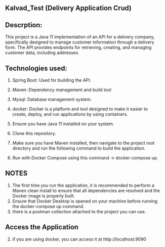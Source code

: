 ## Kalvad_Test (Delivery Application Crud)

## Descrption:
This project is a Java 11 implementation of an API for a delivery company, specifically designed to manage customer information through a delivery form. The API provides endpoints for retrieving, creating, and managing customer data, including addresses.

## Technologies used: 
1. Spring Boot: Used for building the API.
2. Maven: Dependency management and build tool
3. Mysql: Database management system.
4. docker: Docker is a platform and tool designed to make it easier to create, deploy, and run applications by using containers.


1. Ensure you have Java 11 installed on your system.
2. Clone this repository.
3. Make sure you have Maven installed, then navigate to the project root directory and run the following command to build the application.
4. Run with Docker Compose using this command -> docker-compose up.

## NOTES
1. The first time you run the application, it is recommended to perform a Maven clean install to ensure that all dependencies are resolved and the Docker image is properly built.
2. Ensure that Docker Desktop is opened on your machine before running the docker-compose up command.
3. there is a postman collection attached to the project you can use.


## Access the Application
2. if you are using docker, you can access it at http://localhost:9090




